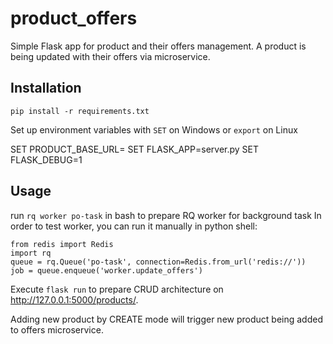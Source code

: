 # product_offers
Simple Flask app for product and their offers management. A product is being updated with their offers via microservice.

## Installation

`pip install -r requirements.txt`

Set up environment variables with `SET` on Windows or `export` on Linux

SET PRODUCT_BASE_URL=<your microservice url here>
SET FLASK_APP=server.py
SET FLASK_DEBUG=1

## Usage

run `rq worker po-task` in bash to prepare RQ worker for background task
In order to test worker, you can run it manually in python shell:
```
from redis import Redis
import rq
queue = rq.Queue('po-task', connection=Redis.from_url('redis://'))
job = queue.enqueue('worker.update_offers')
```

Execute `flask run` to prepare CRUD architecture on http://127.0.0.1:5000/products/.

Adding new product by CREATE mode will trigger new product being added to offers microservice.
